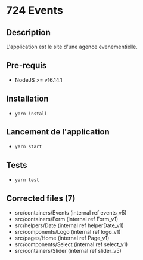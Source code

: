 # 724 Events

## Description
L'application est le site d'une agence evenementielle.
## Pre-requis
- NodeJS  >= v16.14.1

## Installation
- `yarn install`

## Lancement de l'application
- `yarn start`

## Tests
- `yarn test`

## Corrected files (7)
- src/containers/Events (internal ref events_v5)
- src/containers/Form (internal ref Form_v1)
- src/helpers/Date (internal ref helperDate_v1)
- src/components/Logo (internal ref logo_v1)
- src/pages/Home (internal ref Page_v1)
- src/components/Select (internal ref select_v1)
- src/containers/Slider (internal ref slider_v5)